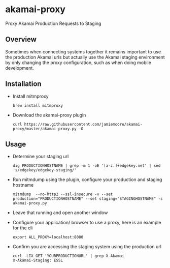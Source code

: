 # akamai-proxy
Proxy Akamai Production Requests to Staging



## Overview

Sometimes when connecting systems together it remains important to use the production Akamai urls but actually use the Akamai staging environment by only changing the proxy configuration, such as when doing mobile development.



## Installation

* Install mitmproxy

  ```
  brew install mitmproxy
  ```

* Download the akamai-proxy plugin

  ```
  curl https://raw.githubusercontent.com/jamiemoore/akamai-proxy/master/akamai-proxy.py -O
  ```

  

## Usage

* Determine your staging url

  ```
  dig PRODUCTIONHOSTNAME | grep -m 1 -oE '[a-z.]+edgekey.net' | sed 's/edgekey/edgekey-staging/'
  ```

* Run mitmdump using the plugin, configure your production and staging hostname

  ```
  mitmdump  --no-http2 --ssl-insecure -v --set production="PRODUCTIONHOSTNAME" --set staging="STAGINGHOSTNAME" -s akamai-proxy.py
  ```

* Leave that running and open another window

* Configure your application/ browser to use a proxy, here is an example for the cli

  ```
  export ALL_PROXY=localhost:8080
  ```

* Confirm you are accessing the staging system using the production url

  ```
  curl -LIX GET 'YOURPRODUCTIONURL' | grep X-Akamai
  X-Akamai-Staging: ESSL
  ```

